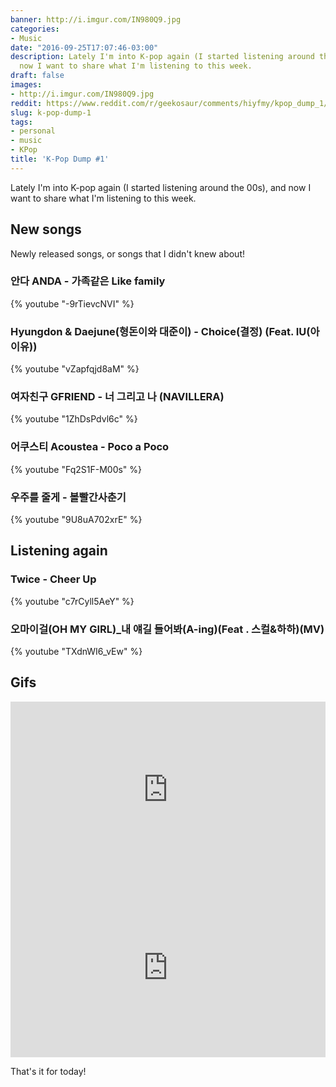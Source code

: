 ```yaml
---
banner: http://i.imgur.com/IN980Q9.jpg
categories:
- Music
date: "2016-09-25T17:07:46-03:00"
description: Lately I'm into K-pop again (I started listening around the 00s), and
  now I want to share what I'm listening to this week.
draft: false
images:
- http://i.imgur.com/IN980Q9.jpg
reddit: https://www.reddit.com/r/geekosaur/comments/hiyfmy/kpop_dump_1/
slug: k-pop-dump-1
tags:
- personal
- music
- KPop
title: 'K-Pop Dump #1'
---
```


Lately I'm into K-pop again (I started listening around the 00s), and now I want to share what I'm listening to this week.

<!--more-->

## New songs

Newly released songs, or songs that I didn't knew about!

### 안다 ANDA - 가족같은 Like family

{% youtube "-9rTievcNVI" %}

### Hyungdon & Daejune(형돈이와 대준이) - Choice(결정) (Feat. IU(아이유))

{% youtube "vZapfqjd8aM" %}

### 여자친구 GFRIEND - 너 그리고 나 (NAVILLERA)

{% youtube "1ZhDsPdvl6c" %}

### 어쿠스티 Acoustea - Poco a Poco

{% youtube "Fq2S1F-M00s" %}


### 우주를 줄게 - 볼빨간사춘기

{% youtube "9U8uA702xrE" %}

## Listening again

### Twice - Cheer Up

{% youtube "c7rCyll5AeY" %}

### 오마이걸(OH MY GIRL)_내 얘길 들어봐(A-ing)(Feat . 스컬&하하)(MV)

{% youtube "TXdnWI6_vEw" %}

## Gifs

<div style='position:relative;padding-bottom:56%'><iframe src='https://gfycat.com/ifr/GlisteningDeterminedAmericanbadger' frameborder='0' scrolling='no' width='100%' height='100%' style='position:absolute;top:0;left:0;' allowfullscreen></iframe></div>

<div style='position:relative;padding-bottom:57%'><iframe src='https://gfycat.com/ifr/WideeyedPolishedAlpinegoat' frameborder='0' scrolling='no' width='100%' height='100%' style='position:absolute;top:0;left:0;' allowfullscreen></iframe></div>

That's it for today!
